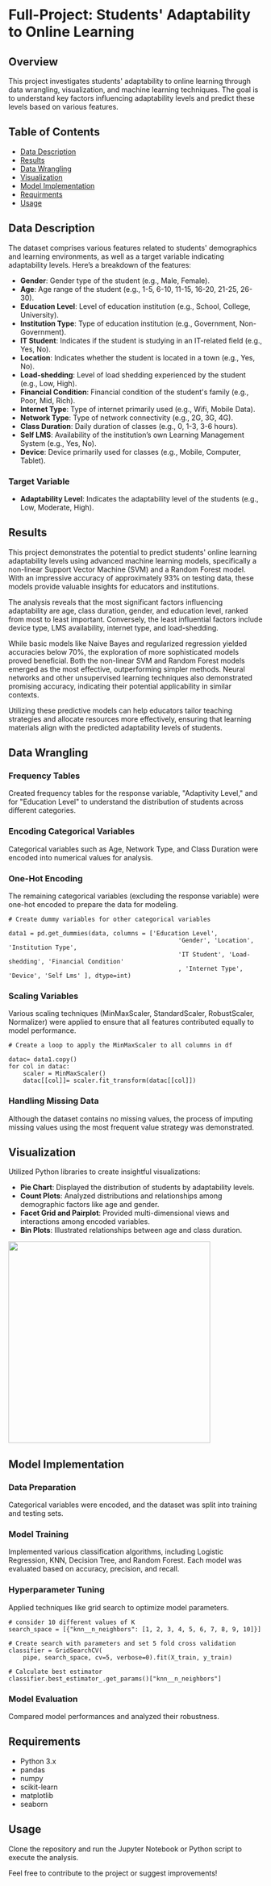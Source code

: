 # Full-Project: Students' Adaptability to Online Learning

## Overview 
This project investigates students' adaptability to online learning through data wrangling, visualization, and machine learning techniques. The goal is to understand key factors influencing adaptability levels and predict these levels based on various features. 

## Table of Contents
- [Data Description](#data-description)
- [Results](#results)
- [Data Wrangling](#data-wrangling)
- [Visualization](#visualization)
- [Model Implementation](#model-implementation)
- [Requirments](#requirements)
- [Usage](#usage)

## Data Description
The dataset comprises various features related to students' demographics and learning environments, as well as a target variable indicating adaptability levels. Here’s a breakdown of the features:

- **Gender**: Gender type of the student (e.g., Male, Female).
- **Age**: Age range of the student (e.g., 1-5, 6-10, 11-15, 16-20, 21-25, 26-30).
- **Education Level**: Level of education institution (e.g., School, College, University).
- **Institution Type**: Type of education institution (e.g., Government, Non-Government).
- **IT Student**: Indicates if the student is studying in an IT-related field (e.g., Yes, No).
- **Location**: Indicates whether the student is located in a town (e.g., Yes, No).
- **Load-shedding**: Level of load shedding experienced by the student (e.g., Low, High).
- **Financial Condition**: Financial condition of the student's family (e.g., Poor, Mid, Rich).
- **Internet Type**: Type of internet primarily used (e.g., Wifi, Mobile Data).
- **Network Type**: Type of network connectivity (e.g., 2G, 3G, 4G).
- **Class Duration**: Daily duration of classes (e.g., 0, 1-3, 3-6 hours).
- **Self LMS**: Availability of the institution’s own Learning Management System (e.g., Yes, No).
- **Device**: Device primarily used for classes (e.g., Mobile, Computer, Tablet).

### Target Variable
- **Adaptability Level**: Indicates the adaptability level of the students (e.g., Low, Moderate, High).

## Results
This project demonstrates the potential to predict students' online learning adaptability levels using advanced machine learning models, specifically a non-linear Support Vector Machine (SVM) and a Random Forest model. With an impressive accuracy of approximately 93% on testing data, these models provide valuable insights for educators and institutions.

The analysis reveals that the most significant factors influencing adaptability are age, class duration, gender, and education level, ranked from most to least important. Conversely, the least influential factors include device type, LMS availability, internet type, and load-shedding.

While basic models like Naive Bayes and regularized regression yielded accuracies below 70%, the exploration of more sophisticated models proved beneficial. Both the non-linear SVM and Random Forest models emerged as the most effective, outperforming simpler methods. Neural networks and other unsupervised learning techniques also demonstrated promising accuracy, indicating their potential applicability in similar contexts.

Utilizing these predictive models can help educators tailor teaching strategies and allocate resources more effectively, ensuring that learning materials align with the predicted adaptability levels of students.

## Data Wrangling

### Frequency Tables
Created frequency tables for the response variable, "Adaptivity Level," and for "Education Level" to understand the distribution of students across different categories.

### Encoding Categorical Variables
Categorical variables such as Age, Network Type, and Class Duration were encoded into numerical values for analysis.

### One-Hot Encoding
The remaining categorical variables (excluding the response variable) were one-hot encoded to prepare the data for modeling.
```
# Create dummy variables for other categorical variables

data1 = pd.get_dummies(data, columns = ['Education Level', 
                                               'Gender', 'Location', 'Institution Type', 
                                               'IT Student', 'Load-shedding', 'Financial Condition'
                                               , 'Internet Type', 'Device', 'Self Lms' ], dtype=int)
```
### Scaling Variables
Various scaling techniques (MinMaxScaler, StandardScaler, RobustScaler, Normalizer) were applied to ensure that all features contributed equally to model performance.
```
# Create a loop to apply the MinMaxScaler to all columns in df

datac= data1.copy()
for col in datac:
    scaler = MinMaxScaler()
    datac[[col]]= scaler.fit_transform(datac[[col]])
```

### Handling Missing Data
Although the dataset contains no missing values, the process of imputing missing values using the most frequent value strategy was demonstrated.

## Visualization
Utilized Python libraries to create insightful visualizations:
- **Pie Chart**: Displayed the distribution of students by adaptability levels.
- **Count Plots**: Analyzed distributions and relationships among demographic factors like age and gender.
- **Facet Grid and Pairplot**: Provided multi-dimensional views and interactions among encoded variables.
- **Bin Plots**: Illustrated relationships between age and class duration.
<img src="https://raw.githubusercontent.com/RoryQo/Student-Online-Learning-Adaptability-Project/main/Graph1.jpg" width="400" />

## Model Implementation
### Data Preparation
Categorical variables were encoded, and the dataset was split into training and testing sets.

### Model Training
Implemented various classification algorithms, including Logistic Regression, KNN, Decision Tree, and Random Forest. Each model was evaluated based on accuracy, precision, and recall.

### Hyperparameter Tuning
Applied techniques like grid search to optimize model parameters.
```
# consider 10 different values of K
search_space = [{"knn__n_neighbors": [1, 2, 3, 4, 5, 6, 7, 8, 9, 10]}]

# Create search with parameters and set 5 fold cross validation
classifier = GridSearchCV(
    pipe, search_space, cv=5, verbose=0).fit(X_train, y_train)

# Calculate best estimator
classifier.best_estimator_.get_params()["knn__n_neighbors"]
```
### Model Evaluation
Compared model performances and analyzed their robustness.

## Requirements
- Python 3.x
- pandas
- numpy
- scikit-learn
- matplotlib
- seaborn

## Usage
Clone the repository and run the Jupyter Notebook or Python script to execute the analysis.

Feel free to contribute to the project or suggest improvements!
